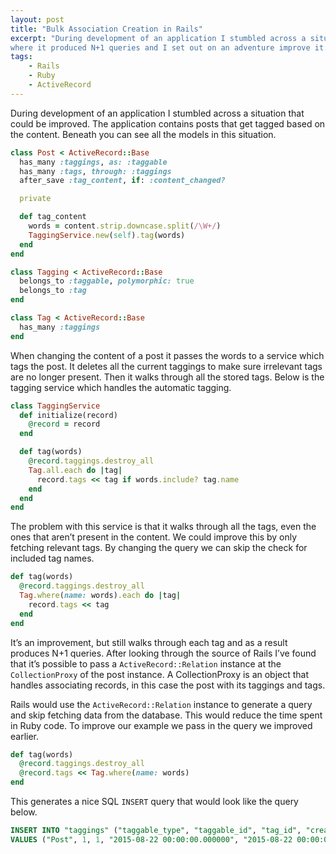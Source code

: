 ```yaml
---
layout: post
title: "Bulk Association Creation in Rails"
excerpt: "During development of an application I stumbled across a situation
where it produced N+1 queries and I set out on an adventure improve it."
tags:
    - Rails
    - Ruby
    - ActiveRecord
---
```


During development of an application I stumbled across a situation that could be
improved. The application contains posts that get tagged based on the content.
Beneath you can see all the models in this situation.

```ruby
class Post < ActiveRecord::Base
  has_many :taggings, as: :taggable
  has_many :tags, through: :taggings
  after_save :tag_content, if: :content_changed?

  private

  def tag_content
    words = content.strip.downcase.split(/\W+/)
    TaggingService.new(self).tag(words)
  end
end

class Tagging < ActiveRecord::Base
  belongs_to :taggable, polymorphic: true
  belongs_to :tag
end

class Tag < ActiveRecord::Base
  has_many :taggings
end
```

When changing the content of a post it passes the words to a service which
tags the post. It deletes all the current taggings to make sure irrelevant tags
are no longer present. Then it walks through all the stored tags. Below is the
tagging service which handles the automatic tagging.

```ruby
class TaggingService
  def initialize(record)
    @record = record
  end

  def tag(words)
    @record.taggings.destroy_all
    Tag.all.each do |tag|
      record.tags << tag if words.include? tag.name
    end
  end
end
```

The problem with this service is that it walks through all the tags, even
the ones that aren’t present in the content. We could improve this by only
fetching relevant tags. By changing the query we can skip the check for included
tag names.

```ruby
def tag(words)
  @record.taggings.destroy_all
  Tag.where(name: words).each do |tag|
    record.tags << tag
  end
end
```

It’s an improvement, but still walks through each tag and as a result produces
N+1 queries. After looking through the source of Rails I’ve found that it’s
possible to pass a `ActiveRecord::Relation` instance at the `CollectionProxy` of
the post instance. A CollectionProxy is an object that handles
associating records, in this case the post with its taggings and tags.

Rails would use the `ActiveRecord::Relation` instance to generate a query and
skip fetching data from the database. This would reduce the time spent in Ruby
code. To improve our example we pass in the query we improved earlier.

```ruby
def tag(words)
  @record.taggings.destroy_all
  @record.tags << Tag.where(name: words)
end
```

This generates a nice SQL `INSERT` query that would look like the query below.

```sql
INSERT INTO "taggings" ("taggable_type", "taggable_id", "tag_id", "created_at", "updated_at")
VALUES ("Post", 1, 1, "2015-08-22 00:00:00.000000", "2015-08-22 00:00:00.000000")
```
